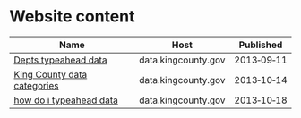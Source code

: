 # Website content

Name | Host | Published
---- | ---- | ---------
[Depts typeahead data](../datasets/mxn5-gsdz.md) | data.kingcounty.gov | 2013&#x2011;09&#x2011;11
[King County data categories](../datasets/6hdp-2uus.md) | data.kingcounty.gov | 2013&#x2011;10&#x2011;14
[how do i typeahead data](../datasets/fyug-m7sc.md) | data.kingcounty.gov | 2013&#x2011;10&#x2011;18

